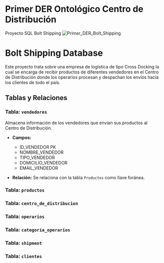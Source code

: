 # Primer DER Ontológico Centro de Distribución
Proyecto SQL Bolt Shipping
![Primer_DER_Bolt_Shipping](https://github.com/user-attachments/assets/a6a60e09-0a6c-4b00-adbd-91e591126bfd)
# Bolt Shipping Database
Este proyecto trata sobre una empresa de logística de tipo Cross Docking la cual se encarga de recibir productos de diferentes vendedores en el Centro de Distribución donde los operarios procesan y despachan los envíos hacia los clientes de todo el país.
## Tablas y Relaciones

### Tabla: `vendedores`
Almacena información de los vendedores que envían sus productos al Centro de Distribución.
- **Campos:**
  - ID_VENDEDOR PK
  - NOMBRE_VENDEDOR
  - TIPO_VENDEDOR
  - DOMICILIO_VENDEDOR
  - EMAIL_VENDEDOR
 
- **Relación:**
    Se relaciona con la tabla `Productos` como llave foránea.
  
### Tabla: `productos`
### Tabla: `centro_de_distribucion`
### Tabla: `operarios`
### Tabla: `categoría_operarios`
### Tabla: `shipment`
### Tabla: `clientes`



